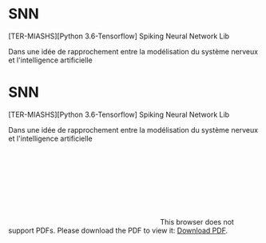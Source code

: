 # SNN
[TER-MIASHS][Python 3.6-Tensorflow] Spiking Neural Network Lib

Dans une idée de rapprochement entre la modélisation du système nerveux et l'intelligence artificielle




# SNN
[TER-MIASHS][Python 3.6-Tensorflow] Spiking Neural Network Lib

Dans une idée de rapprochement entre la modélisation du système nerveux et l'intelligence artificielle

<object data="https://github.com/ArnoGranier/SNN/files/1796804/ter.pdf" type="application/pdf" width="700px" height="700px">
    <embed src="https://github.com/ArnoGranier/SNN/files/1796804/ter.pdf">
        This browser does not support PDFs. Please download the PDF to view it: <a href="https://github.com/ArnoGranier/SNN/files/1796804/ter.pdf">Download PDF</a>.</p>
    </embed>
</object>

